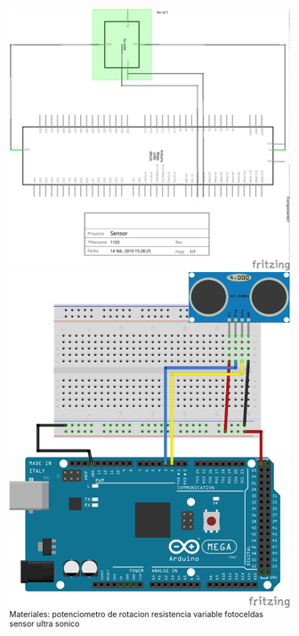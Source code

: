 ![1](https://github.com/mariacamila55/Primer-Proyecto/blob/master/sensor2.jpg)
![1](https://github.com/mariacamila55/Primer-Proyecto/blob/master/sensor%201.jpg)
Materiales:
potenciometro de rotacion
resistencia variable 
fotoceldas 
sensor ultra sonico

